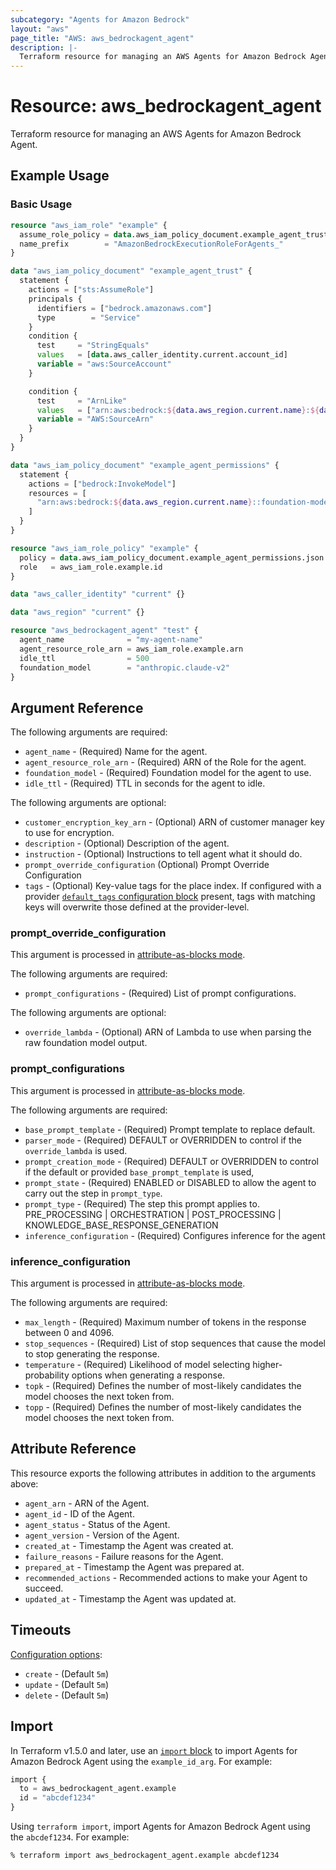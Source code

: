 ```yaml
---
subcategory: "Agents for Amazon Bedrock"
layout: "aws"
page_title: "AWS: aws_bedrockagent_agent"
description: |-
  Terraform resource for managing an AWS Agents for Amazon Bedrock Agent.
---
```

# Resource: aws_bedrockagent_agent

Terraform resource for managing an AWS Agents for Amazon Bedrock Agent.

## Example Usage

### Basic Usage

```terraform
resource "aws_iam_role" "example" {
  assume_role_policy = data.aws_iam_policy_document.example_agent_trust.json
  name_prefix        = "AmazonBedrockExecutionRoleForAgents_"
}

data "aws_iam_policy_document" "example_agent_trust" {
  statement {
    actions = ["sts:AssumeRole"]
    principals {
      identifiers = ["bedrock.amazonaws.com"]
      type        = "Service"
    }
    condition {
      test     = "StringEquals"
      values   = [data.aws_caller_identity.current.account_id]
      variable = "aws:SourceAccount"
    }

    condition {
      test     = "ArnLike"
      values   = ["arn:aws:bedrock:${data.aws_region.current.name}:${data.aws_caller_identity.current.account_id}:agent/*"]
      variable = "AWS:SourceArn"
    }
  }
}

data "aws_iam_policy_document" "example_agent_permissions" {
  statement {
    actions = ["bedrock:InvokeModel"]
    resources = [
      "arn:aws:bedrock:${data.aws_region.current.name}::foundation-model/anthropic.claude-v2",
    ]
  }
}

resource "aws_iam_role_policy" "example" {
  policy = data.aws_iam_policy_document.example_agent_permissions.json
  role   = aws_iam_role.example.id
}

data "aws_caller_identity" "current" {}

data "aws_region" "current" {}

resource "aws_bedrockagent_agent" "test" {
  agent_name              = "my-agent-name"
  agent_resource_role_arn = aws_iam_role.example.arn
  idle_ttl                = 500
  foundation_model        = "anthropic.claude-v2"
}
```

## Argument Reference

The following arguments are required:

* `agent_name` - (Required) Name for the agent.
* `agent_resource_role_arn` - (Required) ARN of the Role for the agent.
* `foundation_model` - (Required) Foundation model for the agent to use.
* `idle_ttl` - (Required) TTL in seconds for the agent to idle.

The following arguments are optional:

* `customer_encryption_key_arn` - (Optional) ARN of customer manager key to use for encryption.
* `description` - (Optional) Description of the agent.
* `instruction` - (Optional) Instructions to tell agent what it should do.
* `prompt_override_configuration` (Optional) Prompt Override Configuration
* `tags` - (Optional) Key-value tags for the place index. If configured with a provider [`default_tags` configuration block](https://registry.terraform.io/providers/hashicorp/aws/latest/docs#default_tags-configuration-block) present, tags with matching keys will overwrite those defined at the provider-level.

### prompt_override_configuration

This argument is processed in [attribute-as-blocks mode](https://www.terraform.io/docs/configuration/attr-as-blocks.html).

The following arguments are required:
* `prompt_configurations` - (Required) List of prompt configurations.

The following arguments are optional:
* `override_lambda` - (Optional) ARN of Lambda to use when parsing the raw foundation model output.

### prompt_configurations

This argument is processed in [attribute-as-blocks mode](https://www.terraform.io/docs/configuration/attr-as-blocks.html).

The following arguments are required:
* `base_prompt_template` - (Required) Prompt template to replace default. 
* `parser_mode` - (Required) DEFAULT or OVERRIDDEN to control if the `override_lambda` is used.
* `prompt_creation_mode` - (Required) DEFAULT or OVERRIDDEN to control if the default or provided `base_prompt_template` is used,
* `prompt_state` - (Required) ENABLED or DISABLED to allow the agent to carry out the step in `prompt_type`.
* `prompt_type` - (Required) The step this prompt applies to. PRE_PROCESSING | ORCHESTRATION | POST_PROCESSING | KNOWLEDGE_BASE_RESPONSE_GENERATION 
* `inference_configuration` - (Required) Configures inference for the agent

### inference_configuration
This argument is processed in [attribute-as-blocks mode](https://www.terraform.io/docs/configuration/attr-as-blocks.html).

The following arguments are required:
* `max_length` - (Required) Maximum number of tokens in the response between 0 and 4096.
* `stop_sequences` - (Required) List of stop sequences that cause the model to stop generating the response.
* `temperature` - (Required) Likelihood of model selecting higher-probability options when generating a response.
* `topk` - (Required) Defines the number of most-likely candidates the model chooses the next token from.
* `topp` - (Required) Defines the number of most-likely candidates the model chooses the next token from.


## Attribute Reference

This resource exports the following attributes in addition to the arguments above:

* `agent_arn` - ARN of the Agent.
* `agent_id` - ID of the Agent.
* `agent_status` - Status of the Agent.
* `agent_version` - Version of the Agent.
* `created_at` - Timestamp the Agent was created at.
* `failure_reasons` - Failure reasons for the Agent.
* `prepared_at` - Timestamp the Agent was prepared at.
* `recommended_actions` - Recommended actions to make your Agent to succeed.
* `updated_at` - Timestamp the Agent was updated at.

## Timeouts

[Configuration options](https://developer.hashicorp.com/terraform/language/resources/syntax#operation-timeouts):

* `create` - (Default `5m`)
* `update` - (Default `5m`)
* `delete` - (Default `5m`)

## Import

In Terraform v1.5.0 and later, use an [`import` block](https://developer.hashicorp.com/terraform/language/import) to import Agents for Amazon Bedrock Agent using the `example_id_arg`. For example:

```terraform
import {
  to = aws_bedrockagent_agent.example
  id = "abcdef1234"
}
```

Using `terraform import`, import Agents for Amazon Bedrock Agent using the `abcdef1234`. For example:

```console
% terraform import aws_bedrockagent_agent.example abcdef1234
```

